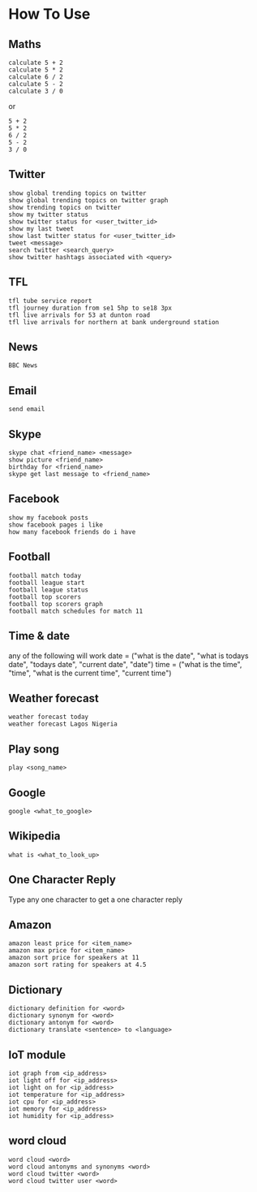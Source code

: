 # How To Use

## Maths
```
calculate 5 + 2
calculate 5 * 2
calculate 6 / 2
calculate 5 - 2
calculate 3 / 0
```
or
```
5 + 2
5 * 2
6 / 2
5 - 2
3 / 0
```

## Twitter
```
show global trending topics on twitter
show global trending topics on twitter graph
show trending topics on twitter
show my twitter status
show twitter status for <user_twitter_id>
show my last tweet
show last twitter status for <user_twitter_id>
tweet <message>
search twitter <search_query>
show twitter hashtags associated with <query>
```

## TFL
```
tfl tube service report
tfl journey duration from se1 5hp to se18 3px
tfl live arrivals for 53 at dunton road
tfl live arrivals for northern at bank underground station
```

## News
```
BBC News
```


## Email
```commandline
send email
```

## Skype
```
skype chat <friend_name> <message>
show picture <friend_name>
birthday for <friend_name>
skype get last message to <friend_name>
```

## Facebook
```
show my facebook posts
show facebook pages i like
how many facebook friends do i have
```

## Football
```
football match today
football league start
football league status
football top scorers
football top scorers graph
football match schedules for match 11
```

## Time & date
any of the following will work
date = ("what is the date", "what is todays date", "todays date", "current date", "date")
time = ("what is the time", "time", "what is the current time", "current time")

## Weather forecast
```
weather forecast today
weather forecast Lagos Nigeria
```

## Play song
```
play <song_name>
```

## Google
```
google <what_to_google>
```

## Wikipedia
```
what is <what_to_look_up>
```

## One Character Reply
Type any one character to get a one character reply


## Amazon
```
amazon least price for <item_name>
amazon max price for <item_name>
amazon sort price for speakers at 11
amazon sort rating for speakers at 4.5
```


## Dictionary
```
dictionary definition for <word>
dictionary synonym for <word>
dictionary antonym for <word>
dictionary translate <sentence> to <language>
```

## IoT module
```
iot graph from <ip_address>
iot light off for <ip_address>
iot light on for <ip_address>
iot temperature for <ip_address>
iot cpu for <ip_address>
iot memory for <ip_address>
iot humidity for <ip_address>
```


## word cloud
```
word cloud <word>
word cloud antonyms and synonyms <word>
word cloud twitter <word>
word cloud twitter user <word>
```
